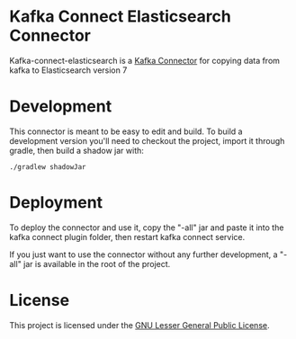 # Kafka Connect Elasticsearch Connector

Kafka-connect-elasticsearch is a [Kafka Connector](http://kafka.apache.org/documentation.html#connect)
for copying data from kafka to Elasticsearch version 7

# Development

This connector is meant to be easy to edit and build. To build a development version
 you'll need to checkout the project, import it through gradle, then build a shadow jar with:
 
 ```console
 ./gradlew shadowJar
 ```

# Deployment

To deploy the connector and use it, copy the "-all" jar and paste it 
into the kafka connect plugin folder, then restart kafka connect service.

If you just want to use the connector without any further development, a "-all" jar is available
in the root of the project.

# License

This project is licensed under the [GNU Lesser General Public License](COPYING.LESSER).